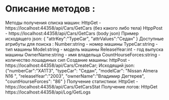 # Описание методов :
Методы получения списка машин:
HttpGet - https://localhost:44358/api/Cars/GetCars (без какого либо тела)
HtppPost - https://localhost:44358/api/Cars/GetCars (body json)
Пример исходящего json:
{
"attrKey":"TypeCar",
"attrValues":"Седан"
}
Доступные атрибуты для поиска :
Number:string - номер машины
TypeCar:string - тип машины
Model:string - модель машины
ReleaseYear:int - год выпуска машины
OwnerName:string - имя владельца
CountHourseForces:string - количество лошадиных сил
Создание машины:
httpPost - https://localhost:44358/api/Cars/CreateCar;
Исходящий json:
{"numberCar":"XA1T3",
"typeCar": "Седан",
"modelCar": "Nissan Almera N16 ",
"releaseYear":"2003",
"ownerName":"Владимир Дегтерев",
"countHourseForces": "86"
}
Получение статистики:
HttpGet - https://localhost:44358/api/Cars/GetCarsStat 
Получение логов:
HttpGet https://localhost:44358/api/Log/GetLogs

